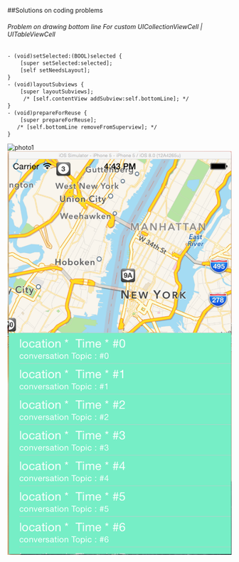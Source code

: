 ##Solutions on coding problems
###### Problem on drawing bottom line For custom UICollectionViewCell | UITableViewCell
```objc
- (void)setSelected:(BOOL)selected {
    [super setSelected:selected];
    [self setNeedsLayout];
}
- (void)layoutSubviews {
    [super layoutSubviews];
     /* [self.contentView addSubview:self.bottomLine]; */
}
- (void)prepareForReuse {
    [super prepareForReuse];
   /* [self.bottomLine removeFromSuperview]; */
}
```
![photo1](https://github.com/mshanken/SwiftLearningJourney/blob/master/SwiftTesting/swiftTestingScreenShot.png?raw=true)
![photo2](https://github.com/hellohelloye/SwiftLearningJourney/blob/master/WhereToTalk/Screen%20Shot%202014-06-09%20at%204.43.44%20PM.png?raw=true)
